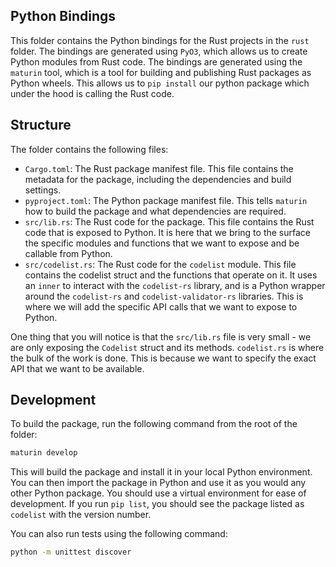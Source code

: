 ## Python Bindings

This folder contains the Python bindings for the Rust projects in the `rust` folder. The bindings are generated using
`PyO3`, which allows us to create Python modules from Rust code. The bindings are generated using the `maturin` tool, 
which is a tool for building and publishing Rust packages as Python wheels. This allows us to `pip install` our 
python package which under the hood is calling the Rust code.

## Structure

The folder contains the following files:
- `Cargo.toml`: The Rust package manifest file. This file contains the metadata for the package, including the 
  dependencies and build settings.
- `pyproject.toml`: The Python package manifest file. This tells `maturin` how to build the package and what 
  dependencies are required.
- `src/lib.rs`: The Rust code for the package. This file contains the Rust code that is exposed to Python. It is
   here that we bring to the surface the specific modules and functions that we want to expose and be callable
    from Python.
- `src/codelist.rs`: The Rust code for the `codelist` module. This file contains the codelist struct and the 
    functions that operate on it. It uses an `inner` to interact with the `codelist-rs` library, and is a Python
    wrapper around the `codelist-rs` and `codelist-validator-rs` libraries. This is where we will add the specific 
    API calls that we want to expose to Python.

One thing that you will notice is that the `src/lib.rs` file is very small - we are only exposing the `Codelist` struct
and its methods. `codelist.rs` is where the bulk of the work is done. This is because we want to specify the exact
API that we want to be available. 

## Development

To build the package, run the following command from the root of the folder:
```bash
maturin develop
```

This will build the package and install it in your local Python environment. You can then import the package in
Python and use it as you would any other Python package.  You should use a virtual environment for ease of development. 
If you run `pip list`, you should see the package listed as `codelist` with the version number. 

You can also run tests using the following command:
```bash
python -m unittest discover
```

